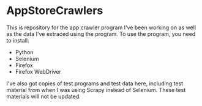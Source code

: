 # AppStoreCrawlers

This is repository for the app crawler program I've been working on as well as the data I've extraced using the program. To use the program, you need to install:

- Python
- Selenium
- Firefox
- Firefox WebDriver

I've also got copies of test programs and test data here, including test material from when I was using Scrapy instead of Selenium. These test materials will not be updated.
